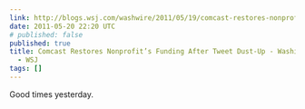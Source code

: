```yaml
---
link: http://blogs.wsj.com/washwire/2011/05/19/comcast-restores-nonprofits-funding-after-tweet-dust-up/?mod=wsj_share_twitter
date: 2011-05-20 22:20 UTC
# published: false
published: true
title: Comcast Restores Nonprofit’s Funding After Tweet Dust-Up - Washington Wire
  - WSJ
tags: []
---
```


Good times yesterday.
